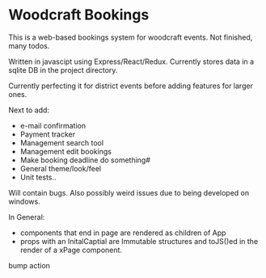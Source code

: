 #  Woodcraft Bookings

This is a web-based bookings system for woodcraft events. Not finished, many todos.

Written in javascipt using Express/React/Redux. Currently stores data in a sqlite DB in the project directory.

Currently perfecting it for district events before adding features for larger ones.

Next to add: 
 * e-mail confirmation
 * Payment tracker
 * Management search tool
 * Management edit bookings
 * Make booking deadline do something#
 * General theme/look/feel
 * Unit tests.. 

Will contain bugs. Also possibly weird issues due to being developed on windows.


In General: 

 * components that end in page are rendered as children of App
 * props with an InitalCaptial are Immutable structures and toJS()ed in the render of a xPage component.

bump action